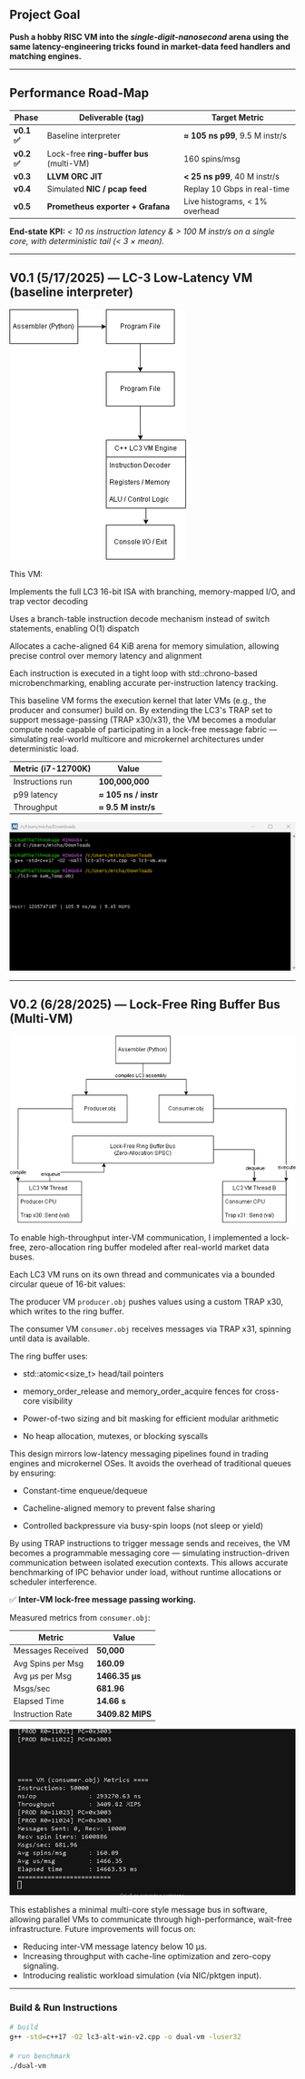 ## Project Goal

**Push a hobby RISC VM into the *single-digit-nanosecond* arena using the
same latency-engineering tricks found in market-data feed handlers and
matching engines.**

---

## Performance Road-Map

| Phase | Deliverable (tag) | Target Metric |
|-------|------------------|---------------|
| **v0.1 ✅** | Baseline interpreter | **≈ 105 ns p99**, 9.5 M instr/s |
| **v0.2 ✅** | Lock-free **ring-buffer bus** (multi-VM) | 160 spins/msg|
| **v0.3** | **LLVM ORC JIT** | **< 25 ns p99**, 40 M instr/s |
| **v0.4** | Simulated **NIC / pcap feed** | Replay 10 Gbps in real-time |
| **v0.5** | **Prometheus exporter + Grafana** | Live histograms, < 1% overhead |

**End-state KPI:** *< 10 ns instruction latency & > 100 M instr/s on a single core,
with deterministic tail (< 3 × mean).*

---

## V0.1 (5/17/2025) — LC-3 Low-Latency VM (baseline interpreter)
![design](LC3_Design.png)

This VM:

Implements the full LC3 16-bit ISA with branching, memory-mapped I/O, and trap vector decoding

Uses a branch-table instruction decode mechanism instead of switch statements, enabling O(1) dispatch

Allocates a cache-aligned 64 KiB arena for memory simulation, allowing precise control over memory latency and alignment

Each instruction is executed in a tight loop with std::chrono-based microbenchmarking, enabling accurate per-instruction latency tracking.

This baseline VM forms the execution kernel that later VMs (e.g., the producer and consumer) build on. By extending the LC3's TRAP set to support message-passing (TRAP x30/x31), the VM becomes a modular compute node capable of participating in a lock-free message fabric — simulating real-world multicore and microkernel architectures under deterministic load.


| Metric (i7-12700K) | Value                  |
|--------------------|------------------------|
| Instructions run   | **100,000,000**        |
| p99 latency        | **≈ 105 ns / instr**   |
| Throughput         | **≈ 9.5 M instr/s**    |


![baseline](Screenshot%202025-05-17%20194628.png)


---

## V0.2 (6/28/2025) — Lock-Free Ring Buffer Bus (Multi-VM)
![ringdesign](Ring_Buffer_Design.png)

To enable high-throughput inter-VM communication, I implemented a lock-free, zero-allocation ring buffer modeled after real-world market data buses.

Each LC3 VM runs on its own thread and communicates via a bounded circular queue of 16-bit values:

The producer VM `producer.obj` pushes values using a custom TRAP x30, which writes to the ring buffer.

The consumer VM `consumer.obj` receives messages via TRAP x31, spinning until data is available.

The ring buffer uses:

- std::atomic<size_t> head/tail pointers

- memory_order_release and memory_order_acquire fences for cross-core visibility

- Power-of-two sizing and bit masking for efficient modular arithmetic

- No heap allocation, mutexes, or blocking syscalls

This design mirrors low-latency messaging pipelines found in trading engines and microkernel OSes. It avoids the overhead of traditional queues by ensuring:

- Constant-time enqueue/dequeue

- Cacheline-aligned memory to prevent false sharing

- Controlled backpressure via busy-spin loops (not sleep or yield)

By using TRAP instructions to trigger message sends and receives, the VM becomes a programmable messaging core — simulating instruction-driven communication between isolated execution contexts. This allows accurate benchmarking of IPC behavior under load, without runtime allocations or scheduler interference.



✅ **Inter-VM lock-free message passing working.**

Measured metrics from `consumer.obj`:

| Metric                 | Value                 |
|------------------------|-----------------------|
| Messages Received      | **50,000**            |
| Avg Spins per Msg      | **160.09**            |
| Avg µs per Msg         | **1466.35 µs**        |
| Msgs/sec               | **681.96**            |
| Elapsed Time           | **14.66 s**           |
| Instruction Rate       | **3409.82 MIPS**      |


![ring-buffer](bandicam%202025-06-28%2022-44-59-487.jpg)

This establishes a minimal multi-core style message bus in software, allowing parallel VMs to communicate through high-performance, wait-free infrastructure. Future improvements will focus on:
- Reducing inter-VM message latency below 10 µs.
- Increasing throughput with cache-line optimization and zero-copy signaling.
- Introducing realistic workload simulation (via NIC/pktgen input).

---
### Build & Run Instructions

```bash
# build
g++ -std=c++17 -O2 lc3-alt-win-v2.cpp -o dual-vm -luser32

# run benchmark
./dual-vm





